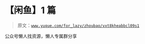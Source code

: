 # 【闲鱼】1 篇

> 原文：[`www.yuque.com/for_lazy/zhoubao/vxt8kheabbcl09s1`](https://www.yuque.com/for_lazy/zhoubao/vxt8kheabbcl09s1)

公众号懒人找资源，懒人专属群分享